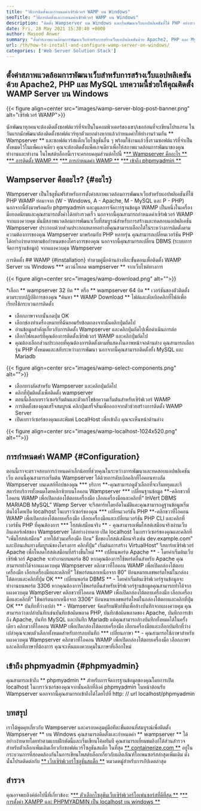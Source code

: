 ```yaml
---
title: "วิธีการติดตั้งและกำหนดค่าเซิร์ฟเวอร์ WAMP บน Windows" 
seoTitle: "วิธีการติดตั้งและกำหนดค่าเซิร์ฟเวอร์ WAMP บน Windows" 
description: "ติดตั้ง Wampserver บน Windows และเริ่มพัฒนาเว็บแอปพลิเคชันที่ใช้ PHP อย่างรวดเร็ว WAMP Server พร้อมใช้งานสำหรับทั้ง Windows 32 และ 64 บิต" 
date: Fri, 28 May 2021 15:30:40 +0000
author: Masood Anwer
summary: "ตั้งค่าสภาพแวดล้อมการพัฒนาเว็บสำหรับการสร้างเว็บแอปพลิเคชันด้วย Apache2, PHP และ MySQL บทความนี้ช่วยให้คุณติดตั้ง WAMP Server บน Windows" 
url: /th/how-to-install-and-configure-wamp-server-on-windows/
categories: ['Web Server Solution Stack']
---
```


## ตั้งค่าสภาพแวดล้อมการพัฒนาเว็บสำหรับการสร้างเว็บแอปพลิเคชันด้วย Apache2, PHP และ MySQL บทความนี้ช่วยให้คุณติดตั้ง WAMP Server บน Windows

{{< figure align=center src="images/wamp-server-blog-post-banner.png" alt="เซิร์ฟเวอร์ WAMP">}}

นักพัฒนาทุกคนจะต้องติดตั้งซอฟต์แวร์ที่จำเป็นในคอมพิวเตอร์ของเขา/เธอก่อนที่จะเขียนโปรแกรม ในวันแรกนักพัฒนาต้องติดตั้งซอฟต์แวร์ทุกตัวแยกต่างหากแล้วกำหนดค่าให้ทำงานร่วมกัน ** Wampserver ** และซอฟต์แวร์สแต็กเว็บโซลูชันอื่น ๆ พร้อมใช้งานแล้วซึ่งรวมซอฟต์แวร์ที่จำเป็นทั้งหมดไว้ในแพ็คเกจเดียว คุณจะต้องติดตั้งแพ็คเกจเดียวเพื่อให้สภาพแวดล้อมการพัฒนาของคุณทำงานและทำงาน
ในโพสต์บล็อกนี้เราจะครอบคลุมส่วนต่อไปนี้
  *[** Wampserver คืออะไร **][1]
  *[** การติดตั้ง WAMP **][2]
  *[** การกำหนดค่า WAMP **][3]
  *[** เข้าถึง phpmyadmin **][4]

## Wampserver คืออะไร? {#อะไร}
Wampserver เป็นโซลูชั่นฟรีสำหรับการตั้งค่าสภาพแวดล้อมการพัฒนาเว็บสำหรับแอปพลิเคชันที่ใช้ PHP WAMP ย่อมาจาก (W - Windows, A - Apache, M - MySQL และ P - PHP) นอกจากนี้ยังมาพร้อมกับ phpmyadmin และดูแลการจัดการฐานข้อมูล WAMP เป็นหนึ่งในเครื่องมือยอดนิยมและคุณสามารถตั้งค่าได้อย่างรวดเร็ว นอกจากนี้คุณสามารถกำหนดค่าเซิร์ฟเวอร์ WAMP จากแผงควบคุม มันมีสภาพแวดล้อมการพัฒนาเว็บที่สมบูรณ์สำหรับการสร้างและทดสอบแอปพลิเคชัน Wampserver ประกอบด้วยส่วนประกอบหลายอย่างที่คุณสามารถเลือกได้ในระหว่างการติดตั้งตามความต้องการของคุณ Wampserver มาพร้อมกับ PHP หลายรุ่น คุณสามารถเปลี่ยนเวอร์ชัน PHP ได้อย่างง่ายดายตามข้อกำหนดของโครงการของคุณ นอกจากนี้คุณสามารถเปลี่ยน DBMS (ระบบการจัดการฐานข้อมูล) จากแผงควบคุม Wampserver

การติดตั้ง ## WAMP {#installation}
ทำตามคู่มือด้านล่างทีละขั้นตอนเพื่อติดตั้ง WAMP Server บน Windows
  *** ดาวน์โหลด wampserver ** จากเว็บไซต์ทางการ

{{< figure align=center src="images/wamp-download.png" alt="">}}

  *เลือก ** wampserver 32 บิต ** หรือ ** wampserver 64 บิต ** เวอร์ชันของตัวติดตั้งตามระบบปฏิบัติการของคุณ
  *ค้นหา ** WAMP Download ** ไฟล์และดับเบิลคลิกที่ไฟล์เพื่อเรียกใช้กระบวนการติดตั้ง
  * เลือกภาษาจากนั้นกดปุ่ม OK
  * เลือกช่องทำเครื่องหมายที่ฉันยอมรับข้อตกลงจากนั้นคลิกปุ่มถัดไป
  * อ่านข้อมูลสำคัญเกี่ยวกับการติดตั้ง Wampserver และคลิกปุ่มถัดไปเพื่อดำเนินการต่อ
  * เลือกโฟลเดอร์ที่คุณต้องการติดตั้งเซิร์ฟเวอร์ WAMP และคลิกปุ่มถัดไป
  * คุณต้องเลือกส่วนประกอบที่คุณต้องการติดตั้งตามที่แสดงในภาพหน้าจอด้านล่าง คุณสามารถเลือกรุ่น PHP ทั้งหมดและสลับระหว่างการพัฒนา นอกจากนี้คุณสามารถติดตั้งทั้ง MySQL และ Mariadb

{{< figure align=center src="images/wamp-select-components.png" alt="">}}

  * เลือกทางลัดสำหรับ Wampserver และคลิกปุ่มถัดไป
  * คลิกที่ปุ่มติดตั้งเพื่อติดตั้ง wampserver
  * ตอนนี้เลือกเบราว์เซอร์เริ่มต้นและตัวแก้ไขข้อความเริ่มต้นสำหรับเซิร์ฟเวอร์ WAMP
  * การติดตั้งของคุณเสร็จสมบูรณ์ คลิกปุ่มเสร็จสิ้นเพื่อออกจากตัวช่วยสร้างการติดตั้ง WAMP Server
  * เปิดเบราว์เซอร์ของคุณและพิมพ์ LocalHost เพื่อเข้าถึง คุณจะเห็นหน้าด้านล่าง

{{< figure align=center src="images/wamp-localhost-1024x520.png" alt="">}}


## การกำหนดค่า WAMP {#Configuration}
ตอนนี้เราจะตรวจสอบการกำหนดค่าเล็กน้อยที่ช่วยคุณในระหว่างการพัฒนาและทดสอบแอปพลิเคชันเว็บ ตอนนี้คุณสามารถเริ่มต้น Wampserver ได้ด้วยการดับเบิลคลิกที่ไอคอนทางลัด Wampserver บนเดสก์ท็อปของคุณ
  *** บริการ **-คุณสามารถดูตัวเลือกที่จะเริ่มหยุดและรีสตาร์ทบริการทั้งหมดโดยคลิกซ้ายบนไอคอน Wampserver
  *** เปลี่ยนฐานข้อมูล **-คลิกขวาที่ไอคอน WAMP เพื่อเปิดกล่องโต้ตอบเครื่องมือ เลือกเครื่องมือและคลิกที่“ InVert DBMS MARIADB MySQL” Wamp Server จะรีสตาร์ทโดยอัตโนมัติและคุณสามารถดูฐานข้อมูลเริ่มต้นได้โดยเปิด localhost ในเบราว์เซอร์ของคุณ
  *** เปลี่ยนเวอร์ชัน PHP **-คลิกขวาที่ไอคอน WAMP เพื่อเปิดกล่องโต้ตอบเครื่องมือ เลือกเครื่องมือและเปลี่ยนเวอร์ชัน PHP CLI และคลิกที่เวอร์ชัน PHP ที่คุณต้องการ
  *** โฮสต์เสมือนจริง ** - คุณสามารถเพิ่มโฮสต์เสมือนจริงผ่านเว็บอินเตอร์เฟสของ Wampserver ได้อย่างง่ายดาย เปิด localhost ในเบราว์เซอร์ของคุณและคลิกที่ "เพิ่มโฮสต์เสมือน" ภายใต้ส่วนเครื่องมือ ป้อน“ ชื่อของโฮสต์เสมือนจริงเช่น dev.example.com” และป้อนเส้นทางสัมบูรณ์ของโครงการ คลิกที่ปุ่ม“ เริ่มต้นการสร้าง VirtualHost” รีสตาร์ทเซิร์ฟเวอร์ Apache เพื่อโหลดโฮสต์เสมือนที่สร้างขึ้นใหม่
  *** เปลี่ยนพอร์ต Apache ** - โดยค่าเริ่มต้นเว็บเซิร์ฟเวอร์ Apache จะทำงานบนพอร์ต 80 หากคุณต้องการใช้พอร์ตอื่นสำหรับ Apache คุณสามารถทำได้จากแผงควบคุม Wampserver คลิกขวาที่ไอคอน WAMP เพื่อเปิดกล่องโต้ตอบเครื่องมือ เลือกเครื่องมือและคลิกที่“ ใช้พอร์ตนอกเหนือจาก 80” ป้อนหมายเลขพอร์ตใหม่ในกล่องโต้ตอบและคลิกที่ปุ่ม OK
  *** เปลี่ยนพอร์ต DBMS ** - โดยค่าเริ่มต้นเซิร์ฟเวอร์ฐานข้อมูลจะทำงานบนพอร์ต 3306 หากคุณต้องการใช้พอร์ตอื่นสำหรับเซิร์ฟเวอร์ฐานข้อมูลคุณสามารถทำได้จากแผงควบคุม WampServer คลิกขวาที่ไอคอน WAMP เพื่อเปิดกล่องโต้ตอบเครื่องมือ เลือกเครื่องมือและคลิกที่“ ใช้พอร์ตนอกเหนือจาก 3306” ป้อนหมายเลขพอร์ตใหม่ในกล่องโต้ตอบและคลิกที่ปุ่ม OK
  *** บันทึกที่ว่างเปล่า ** - Wamserver จัดเตรียมฟังก์ชั่นเพื่อล้างบันทึกจากแผงควบคุม คุณสามารถว่างเปล่าบันทึกเช่นบันทึกข้อผิดพลาด PHP, บันทึกข้อผิดพลาดของ Apache, บันทึกการเข้าถึง Apache, บันทึก MySQL และบันทึก Mariadb แม้คุณสามารถล้างบันทึกทั้งหมดได้ในครั้งเดียว คลิกขวาที่ไอคอน WAMP เพื่อเปิดกล่องโต้ตอบเครื่องมือ เลือกเครื่องมือและเลือกบันทึกที่ว่างเปล่าคุณจะพบตัวเลือกทั้งหมดสำหรับการลบบันทึก
  *** เปลี่ยนภาษา ** - คุณสามารถใช้ภาษาสำหรับแผงควบคุม Wampserver คลิกขวาที่ไอคอน WAMP เพื่อเปิดกล่องโต้ตอบเครื่องมือ เลือกภาษาและคลิกที่ภาษาที่ต้องการ คุณจะเห็นแผงควบคุมในภาษาที่เลือกใหม่

## เข้าถึง phpmyadmin {#phpmyadmin}
คุณสามารถเข้าถึง ** phpmyadmin ** สำหรับการจัดการฐานข้อมูลของคุณโดยการเปิด localhost ในเบราว์เซอร์ของคุณจากนั้นคลิกที่ลิงค์ phpmyadmin ในหน้าต้อนรับ Wampserver นอกจากนี้คุณสามารถเข้าถึงได้โดยไปที่ http: // url localhost/phpmyadmin

## บทสรุป
เราได้พูดคุยเกี่ยวกับ Wampserver และครอบคลุมคู่มือทีละขั้นตอนที่สมบูรณ์เพื่อติดตั้ง Wampserver ** บน Windows คุณสามารถติดตั้งและกำหนดค่า ** wampserver ** ได้อย่างง่ายดายโดยทำตามแบบฝึกหัดนี้และเริ่มเขียนโค้ดทันที คุณสามารถเยี่ยมชมลิงก์ใต้ส่วนสำรวจสำหรับตัวเลือกเพิ่มเติมเกี่ยวกับซอฟต์แวร์โซลูชันสแต็ก
ในที่สุด [** containerize.com **][5] อยู่ในกระบวนการที่สอดคล้องกันในการเขียนโพสต์บล็อกเกี่ยวกับผลิตภัณฑ์โอเพนซอร์สล่าสุดเพิ่มเติม ดังนั้นโปรดติดต่อกับ [** เว็บเซิร์ฟเวอร์โซลูชันสแต็ก **][6] หมวดหมู่สำหรับการอัปเดตล่าสุด

## สำรวจ
คุณอาจพบลิงค์ต่อไปนี้ที่เกี่ยวข้อง:
  *[** ตัวเลือกโซลูชันเว็บเซิร์ฟเวอร์โอเพ่นซอร์สที่ดีที่สุด **][7]
  *[** การตั้งค่า XAMPP และ PHPMYADMIN เป็น localhost บน windows **][8]

  
[1]: #What
[2]: #Installation
[3]: #Configuration
[4]: #phpMyAdmin
[5]: https://containerize.com
[6]: https://blog.containerize.com/category/web-server-solution-stack/
[7]: https://products.containerize.com/solution-stack/
[8]: https://blog.containerize.com/database-management-software/how-to-setup-xampp-and-phpmyadmin-as-localhost-on-windows/
